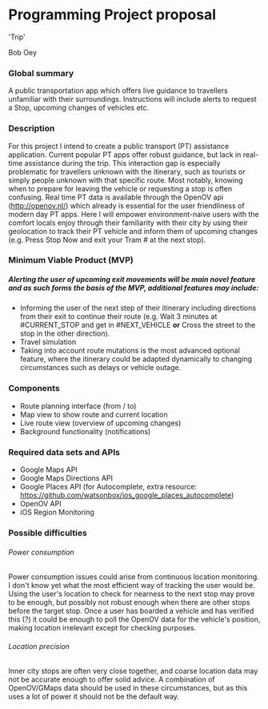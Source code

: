# Programming Project proposal 
'Trip'

Bob Oey

### Global summary
A public transportation app which offers live guidance to travellers unfamiliar with their surroundings. Instructions will include alerts to request a Stop, upcoming changes of vehicles etc.

### Description
For this project I intend to create a public transport (PT) assistance application. Current popular PT apps offer robust guidance, but lack in real-time assistance during the trip. This interaction gap is especially problematic for travellers unknown with the itinerary, such as tourists or simply people unknown with that specific route. Most notably, knowing when to prepare for leaving the vehicle or requesting a stop is often confusing. Real time PT data is available through the OpenOV api (http://openov.nl/) which already is essential for the user friendliness of modern day PT apps. Here I will empower environment-naive users with the comfort locals enjoy through their familiarity with their city by using their geolocation to track their PT vehicle and inform them of upcoming changes (e.g. Press Stop Now and exit your Tram # at the next stop).


### Minimum Viable Product (MVP)

##### Alerting the user of upcoming exit movements will be main novel feature and as such forms the basis of the MVP, additional features may include: 

* Informing the user of the next step of their itinerary including directions from their exit to continue their route (e.g. Wait 3 minutes at #CURRENT_STOP and get in #NEXT_VEHICLE **or** Cross the street to the stop in the other direction). 
* Travel simulation
* Taking into account route mutations is the most advanced optional feature, where the itinerary could be adapted dynamically to changing circumstances such as delays or vehicle outage.


### Components

* Route planning interface (from / to)
* Map view to show route and current location
* Live route view (overview of upcoming changes)
* Background functionality (notifications)


### Required data sets and APIs

* Google Maps API
* Google Maps Directions API
* Google Places API (for Autocomplete, extra resource: https://github.com/watsonbox/ios_google_places_autocomplete)
* OpenOV API
* iOS Region Monitoring


### Possible difficulties

###### Power consumption
Power consumption issues could arise from continuous location monitoring. I don't know yet what the most efficient way of tracking the user would be. Using the user's location to check for nearness to the next stop may prove to be enough, but possibly not robust enough when there are other stops before the target stop. 
Once a user has boarded a vehicle and has verified this (?) it could be enough to poll the OpenOV data for the vehicle's position, making location irrelevant except for checking purposes.


###### Location precision
Inner city stops are often very close together, and coarse location data may not be accurate enough to offer solid advice. A combination of OpenOV/GMaps data should be used in these circumstances, but as this uses a lot of power it should not be the default way.
